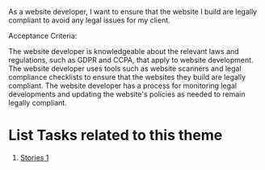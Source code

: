 As a website developer, I want to ensure that the website I build are legally compliant to avoid any legal
issues for my client.


Acceptance Criteria:

The website developer is knowledgeable about the relevant laws and regulations, such as GDPR and CCPA, that apply to 
website development.
The website developer uses tools such as website scanners and legal compliance checklists to ensure that the websites 
they build are legally compliant.
The website developer has a process for monitoring legal developments and updating the website's policies as needed to
remain legally compliant.


# List Tasks related to this theme
1. [Stories 1](documentation/templates/theme/initiatives/epics/stories/tasks/task_template.md)
